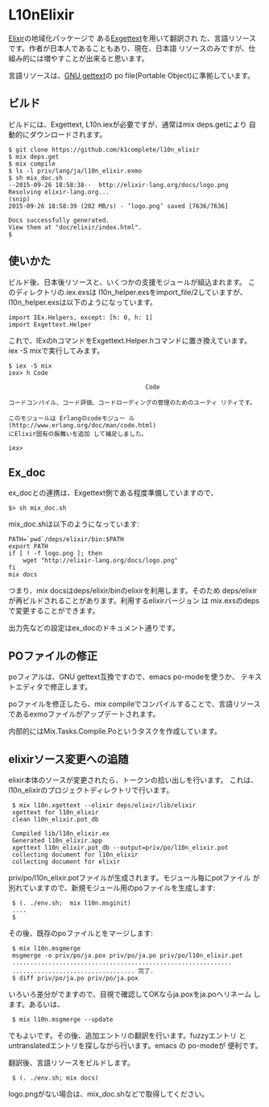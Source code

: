 L10nElixir
==========

[Elixir](http://elixir-lang.com/docs/stable/elixir)の地域化パッケージで
ある[Exgettext](http://github.com/k1complete/exgettext)を用いて翻訳され
た、言語リソースです。作者が日本人であることもあり、現在、日本語
リソースのみですが、仕組み的には増やすことが出来ると思います。

言語リソースは、[GNU gettext](https://www.gnu.org/software/gettext/)の
po file(Portable Object)に準拠しています。

ビルド
------

ビルドには、Exgettext, L10n.iexが必要ですが、通常はmix deps.getにより
自動的にダウンロードされます。

    $ git clone https://github.com/k1complete/l10n_elixir
    $ mix deps.get 
    $ mix compile
    $ ls -l priv/lang/ja/l10n_elixir.exmo
    $ sh mix_doc.sh
    --2015-09-26 18:58:38--  http://elixir-lang.org/docs/logo.png
    Resolving elixir-lang.org... 
    (snip)
    2015-09-26 18:58:39 (202 MB/s) - ‘logo.png’ saved [7636/7636]

    Docs successfully generated.
    View them at "doc/elixir/index.html".
    $ 

使いかた
--------

ビルド後、日本後リソースと、いくつかの支援モジュールが組込まれます。
このディレクトリの.iex.exsは l10n_helper.exsをimport_file/2していますが、
l10n_helper.exsは以下のようになっています。

    import IEx.Helpers, except: [h: 0, h: 1]
    import Exgettext.Helper

これで、IExのhコマンドをExgettext.Helper.hコマンドに置き換えています。
iex -S mixで実行してみます。

    $ iex -S mix
    iex> h Code           
    
                                          Code                                      
    
    コードコンパイル、コード評価、コードローディングの管理のためのユーティ リティです。

    このモジュールは Erlangのcodeモジュー ル (http://www.erlang.org/doc/man/code.html)
    にElixir固有の振舞いを追加 して補足しました。

    iex>


Ex_doc
-------

ex_docとの連携は、Exgettext側である程度準備していますので、

    $> sh mix_doc.sh 

mix_doc.shは以下のようになっています:

    PATH=`pwd`/deps/elixir/bin:$PATH
    export PATH
    if [ ! -f logo.png ]; then
        wget "http://elixir-lang.org/docs/logo.png"
    fi
    mix docs

つまり、mix docsはdeps/elixir/binのelixirを利用します。そのため
deps/elixirが再ビルドされることがあります。利用するelixirバージョン
は mix.exsのdepsで変更することができます。

出力先などの設定はex_docのドキュメント通りです。

POファイルの修正
----------------

poフィアルは、GNU gettext互換ですので、emacs po-modeを使うか、
テキストエディタで修正します。

poファイルを修正したら、mix compileでコンパイルすることで、言語リソース
であるexmoファイルがアップデートされます。

内部的にはMix.Tasks.Compile.Poというタスクを作成しています。

elixirソース変更への追随
------------------------

elixir本体のソースが変更されたら、トークンの拾い出しを行います。
これは、l10n_elixirのプロジェクトディレクトリで行います。

     $ mix l10n.xgettext --elixir deps/elixir/lib/elixir
     xgettext for l10n_elixir
     clean l10n_elixir.pot_db
    
     Compiled lib/l10n_elixir.ex
     Generated l10n_elixir.app
     xgettext l10n_elixir.pot_db --output=priv/po/l10n_elixir.pot
     collecting document for l10n_elixir
     collecting document for elixir

priv/po/l10n_elixir.potファイルが生成されます。モジュール毎にpotファイル
が別れていますので、新規モジュール用のpoファイルを生成します:

     $ (. ./env.sh;  mix l10n.msginit)
     ....
     $

その後、既存のpoファイルとをマージします:

     $ mix l10n.msgmerge
     msgmerge -o priv/po/ja.pox priv/po/ja.po priv/po/l10n_elixir.pot
     .............................................................
     .................................. 完了.
     $ diff priv/po/ja.po priv/po/ja.pox    

いろいろ差分がでますので、目視で確認してOKならja.poxをja.poへリネーム
します。あるいは、
   
     $ mix l10n.msgmerge --update

でもよいです。その後、追加エントリの翻訳を行います。fuzzyエントリ
とuntranslatedエントリを探しながら行います。emacs の po-modeが
便利です。

翻訳後、言語リソースをビルドします。

     $ (. ./env.sh; mix docs)

logo.pngがない場合は、mix_doc.shなどで取得してください。
